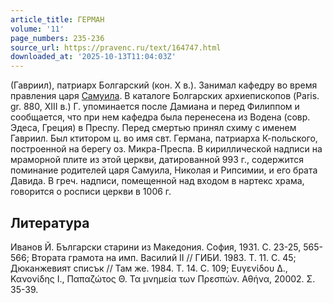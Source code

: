 ```yaml
---
article_title: ГЕРМАН
volume: '11'
page_numbers: 235-236
source_url: https://pravenc.ru/text/164747.html
downloaded_at: '2025-10-13T11:04:03Z'
---
```


(Гавриил), патриарх Болгарский (кон. X в.). Занимал кафедру во время правления царя [Самуила](https://pravenc.ru/text/Самуил.html). В каталоге Болгарских архиепископов (Paris. gr. 880, XIII в.) Г. упоминается после Дамиана и перед Филиппом и сообщается, что при нем кафедра была перенесена из Водена (совр. Эдеса, Греция) в Преспу. Перед смертью принял схиму с именем Гавриил. Был ктитором ц. во имя свт. Германа, патриарха К-польского, построенной на берегу оз. Микра-Преспа. В кириллической надписи на мраморной плите из этой церкви, датированной 993 г., содержится поминание родителей царя Самуила, Николая и Рипсимии, и его брата Давида. В греч. надписи, помещенной над входом в нартекс храма, говорится о росписи церкви в 1006 г.

## Литература

Иванов Й. Български старини из Македония. София, 1931. С. 23-25, 565-566; Втората грамота на имп. Василий II // ГИБИ. 1983. Т. 11. С. 45; Дюканжевият списък // Там же. 1984. Т. 14. С. 109; Ευγενίδου Δ., Κανονίδης Ι., Παπαζώτος Θ. Τα μνημεία των Πρεσπών. Αθήνα, 20002. Σ. 35-39.
